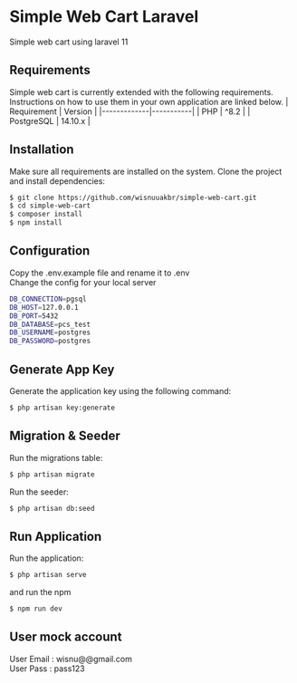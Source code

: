 # Simple Web Cart Laravel

Simple web cart using laravel 11

## Requirements

Simple web cart is currently extended with the following requirements.  
Instructions on how to use them in your own application are linked below.
| Requirement |  Version  |
|-------------|-----------|
| PHP         |  ^8.2     |
| PostgreSQL  |  14.10.x  |

## Installation

Make sure all requirements are installed on the system.
Clone the project and install dependencies:

```bash
$ git clone https://github.com/wisnuuakbr/simple-web-cart.git
$ cd simple-web-cart
$ composer install
$ npm install
```

## Configuration

Copy the .env.example file and rename it to .env  
Change the config for your local server

```bash
DB_CONNECTION=pgsql
DB_HOST=127.0.0.1
DB_PORT=5432
DB_DATABASE=pcs_test
DB_USERNAME=postgres
DB_PASSWORD=postgres
```

## Generate App Key

Generate the application key using the following command:

```bash
$ php artisan key:generate
```

## Migration & Seeder

Run the migrations table:

```bash
$ php artisan migrate
```

Run the seeder:

```bash
$ php artisan db:seed
```

## Run Application

Run the application:

```bash
$ php artisan serve
```

and run the npm

```bash
$ npm run dev
```

## User mock account
User Email : wisnu@@gmail.com  
User Pass  : pass123
